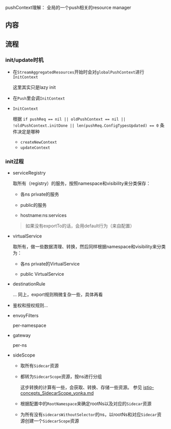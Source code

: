 


pushContext理解： 全局的一个push相关的resource manager

## 内容



## 流程

### init/update时机

* 在`StreamAggregatedResources`开始时会对`globalPushContext`进行`InitContext`

  这里其实只是lazy init

* 在`Push`里会调`InitContext`

* `InitContext`

  根据 `if pushReq == nil || oldPushContext == nil || !oldPushContext.initDone || len(pushReq.ConfigTypesUpdated) == 0` 条件决定是哪种
  
  * `createNewContext`
  * `updateContext`

### init过程

* serviceRegistry

  取所有（registry）的服务，按照namespace和visibility来分类保存：

  * 各ns private的服务

  * public的服务

  * hostname:ns:services 

  > 如果没有exportTo的话，会用default行为（来自配置）

* virtualService

  取所有，做一些数据清理、转换，然后同样根据namespace和visibility来分类为：

  * 各ns private的VirtualService

  * public VirtualService

* destinationRule

   ...
   同上，export规则稍微复杂一些，具体再看

* 鉴权和授权规则...

* envoyFilters

  per-namespace

* gateway

  per-ns

* sideScope

  * 取所有`Sidecar`资源

  * 都转为`SidecarScope`资源，按ns进行分组

    这步转换的计算有一些，会获取、转换、存储一些资源。 参见 [istio-concepts_SidecarScope_yonka.md](../concepts/istio-concepts_SidecarScope_yonka.md)

  * 根据配置中的`RootNamespace`来确定rootNs以及对应的`Sidecar`资源

  * 为所有没有`sidecarsWithoutSelector`的ns，以rootNs和对应`Sidecar`资源创建一个`SidecarScope`资源

  